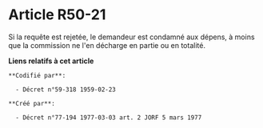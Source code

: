 # Article R50-21

Si la requête est rejetée, le demandeur est condamné aux dépens, à moins que la commission ne l'en décharge en partie ou en
totalité.

**Liens relatifs à cet article**

	**Codifié par**:

	  - Décret n°59-318 1959-02-23

	**Créé par**:

	  - Décret n°77-194 1977-03-03 art. 2 JORF 5 mars 1977
